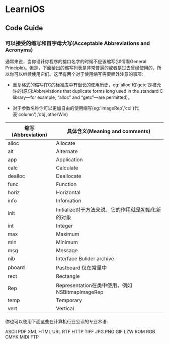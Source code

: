 # LearniOS

## Code Guide

### 可以接受的缩写和首字母大写(Acceptable Abbreviations and Acronyms)

通常来说，当你设计你程序的接口名字的时候不应该缩写(详情看General Principle)。但是，下面给出的缩写列表是非常普遍的或者是过去曾经使用的，所以你可以继续使用它们。这里有两个对于使用缩写需要额外注意的事项:

* 重复格式的缩写在C的标准库中有很长的使用历史，eg:'alloc'和'getc'是被允许的(原句:Abbreviations that duplicate forms long used in the standard C library—for example, “alloc” and “getc”—are permitted)。

* 对于参数名称你可以更加自由的使用缩写(eg:'imageRep','col'(代表'column'),'obj',otherWin)

|缩写(Abbreviation)|具体含义(Meaning and comments)|
|------|-------|
|alloc |Allocate |
|alt  |Alternate |
|app  |Application|
|calc |Calculate |
|dealloc | Deallocate|
|func |Function |
|horiz |Horizontal |
|info |Infomation |
|init |Initialize对于方法来说，它的作用就是初始化新的对象|
|int |Integer |
|max|Maximum|
|min|Minimum|
|msg|Message|
|nib|Interface Bulider archive|
|pboard|Pastboard 仅在常量中|
|rect|Rectangle|
|Rep|Representation在类中使用，例如NSBitmapImageRep|
|temp|Temporary|
|vert|Vertical|

你也可以使用下面这些在计算机行业公认的专业术语:

ASCII
PDF
XML
HTML
URL
RTF
HTTP
TIFF
JPG
PNG
GIF
LZW
ROM
RGB
CMYK
MIDI
FTP
